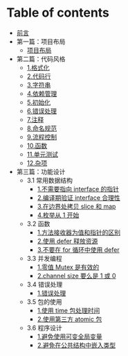 # Table of contents

* [前言](README.md)
* 第一篇：项目布局
  * [项目布局](第一篇：项目布局/项目布局.md)
* 第二篇：代码风格
  * [1.格式化](第二篇：代码风格/1.格式化.md)
  * [2.代码行](第二篇：代码风格/2.代码行.md)
  * [3.字符串](第二篇：代码风格/3.字符串.md)
  * [4.依赖管理](第二篇：代码风格/4.依赖管理.md)
  * [5.初始化](第二篇：代码风格/5.初始化.md)
  * [6.错误处理](第二篇：代码风格/6.错误处理.md)
  * [7.注释](第二篇：代码风格/7.注释.md)
  * [8.命名规范](第二篇：代码风格/8.命名规范.md)
  * [9.流程控制](第二篇：代码风格/9.流程控制.md)
  * [10.函数](第二篇：代码风格/10.函数.md)
  * [11.单元测试](第二篇：代码风格/11.单元测试.md)
  * [12.杂项](第二篇：代码风格/12.杂项.md)
* 第三篇：功能设计
  * 3.1 常用数据结构
    * [1.不需要指向 interface 的指针](第三篇：功能设计/3.1常用数据结构/1.不需要指向interface的指针.md)
    * [2.编译期验证 interface 合理性](第三篇：功能设计/3.1常用数据结构/2.编译期验证interface合理性.md)
    * [3.在边界处拷贝 slice 和 map](第三篇：功能设计/3.1常用数据结构/3.在边界处拷贝slice和map.md)
    * [4.枚举从 1 开始](第三篇：功能设计/3.1常用数据结构/4.枚举从1开始.md)
  * 3.2 函数
    * [1.方法接收器为值和指针的区别](第三篇：功能设计/3.2函数/1.方法接收器为值和指针的区别.md)
    * [2.使用 defer 释放资源](第三篇：功能设计/3.2函数/2.使用defer释放资源.md)
    * [3.不要在 for 循环中使用 defer](第三篇：功能设计/3.2函数/3.不要在for循环中使用defer.md)
  * 3.3 并发编程
    * [1.零值 Mutex 是有效的](第三篇：功能设计/3.3并发编程/1.零值Mutex是有效的.md)
    * [2.channel size 要么是 1 或 0](第三篇：功能设计/3.3并发编程/2.channel大小要么是1或0.md)
  * 3.4 错误处理
    * [1.错误处理](第三篇：功能设计/3.4错误处理/1.错误处理.md)
  * 3.5 包的使用
    * [1.使用 time 包处理时间](第三篇：功能设计/3.5包的使用/1.使用time包处理时间.md)
    * [2.使用第三方 atomic 包](第三篇：功能设计/3.5包的使用/2.使用第三方atomic包.md)
  * 3.6 程序设计
    * [1.避免使用可变全局变量](第三篇：功能设计/3.6程序设计/1.避免使用可变全局变量.md)
    * [2.避免在公共结构中嵌入类型](第三篇：功能设计/3.6程序设计/2.避免在公共结构中嵌入类型.md)
    
